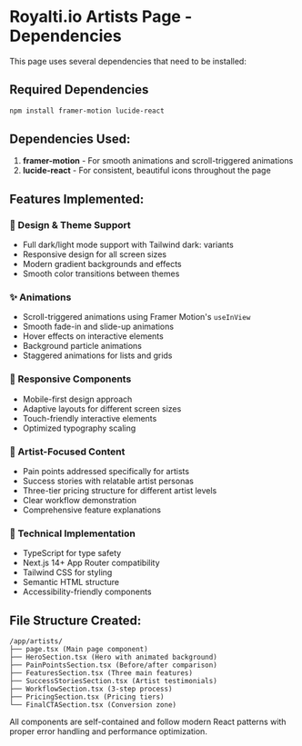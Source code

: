 # Royalti.io Artists Page - Dependencies

This page uses several dependencies that need to be installed:

## Required Dependencies

```bash
npm install framer-motion lucide-react
```

## Dependencies Used:

1. **framer-motion** - For smooth animations and scroll-triggered animations
2. **lucide-react** - For consistent, beautiful icons throughout the page

## Features Implemented:

### 🎨 Design & Theme Support
- Full dark/light mode support with Tailwind dark: variants
- Responsive design for all screen sizes
- Modern gradient backgrounds and effects
- Smooth color transitions between themes

### ✨ Animations
- Scroll-triggered animations using Framer Motion's `useInView`
- Smooth fade-in and slide-up animations
- Hover effects on interactive elements
- Background particle animations
- Staggered animations for lists and grids

### 📱 Responsive Components
- Mobile-first design approach
- Adaptive layouts for different screen sizes
- Touch-friendly interactive elements
- Optimized typography scaling

### 🎯 Artist-Focused Content
- Pain points addressed specifically for artists
- Success stories with relatable artist personas
- Three-tier pricing structure for different artist levels
- Clear workflow demonstration
- Comprehensive feature explanations

### 🔧 Technical Implementation
- TypeScript for type safety
- Next.js 14+ App Router compatibility
- Tailwind CSS for styling
- Semantic HTML structure
- Accessibility-friendly components

## File Structure Created:

```
/app/artists/
├── page.tsx (Main page component)
├── HeroSection.tsx (Hero with animated background)
├── PainPointsSection.tsx (Before/after comparison)
├── FeaturesSection.tsx (Three main features)
├── SuccessStoriesSection.tsx (Artist testimonials)
├── WorkflowSection.tsx (3-step process)
├── PricingSection.tsx (Pricing tiers)
└── FinalCTASection.tsx (Conversion zone)
```

All components are self-contained and follow modern React patterns with proper error handling and performance optimization.
